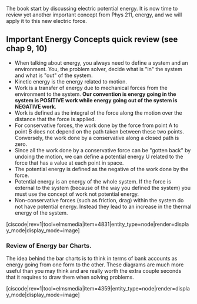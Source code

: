 The book start by discussing electric potential energy. It is now time to review yet another important concept from Phys 211, energy, and we will apply it to this new electric force. 

## Important Energy Concepts quick review (see chap 9, 10)

* When talking about energy, you always need to define a system and an environment. You, the problem solver, decide what is "in" the system and what is "out" of the system. 
* Kinetic energy is the energy related to motion. 
* Work is a transfer of energy due to mechanical forces from the environment to the system. **Our convention is energy going in the system is POSITIVE work while energy going out of the system is NEGATIVE work**.
* Work is defined as the integral of the force along the motion over the distance that the force is applied. 
* For conservative forces, the work done by the force from point A to point B does not depend on the path taken between these two points. Conversely, the work done by a conservative along a closed path is zero. 
* Since all the work done by a conservative force can be "gotten back" by undoing the motion, we can define a potential energy U related to the force that has a value at each point in space. 
* The potential energy is defined as the negative of the work done by the force. 
* Potential energy is an energy of the whole system. If the force is external to the system (because of the way you defined the system) you must use the concept of work not potential energy.
* Non-conservative forces (such as friction, drag) within the system do not have potential energy. Instead they lead to an increase in the thermal energy of the system. 
 
 [ciscode|rev=1|tool=elmsmedia|item=4831|entity_type=node|render=display_mode|display_mode=image]

### Review of Energy bar Charts. 

The idea behind the bar charts is to think in terms of bank accounts as energy going from one form to the other. These diagrams are much more useful than you may think and are really worth the extra couple seconds that it requires to draw them when solving problems. 

[ciscode|rev=1|tool=elmsmedia|item=4359|entity_type=node|render=display_mode|display_mode=image]



